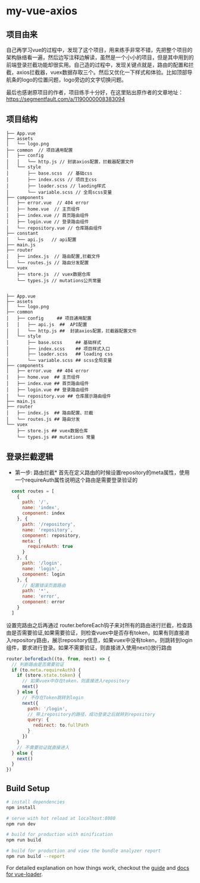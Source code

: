 # my-vue-axios

## 项目由来
自己再学习vue的过程中，发现了这个项目，用来练手非常不错，先把整个项目的架构脉络看一遍，然后边写注释边解读，虽然是一个小小的项目，但是其中用到的前端登录拦截功能却很实用。自己造的过程中，发现关键点就是，路由的配置和拦截，axios拦截器，vuex数据存取三个。然后又优化一下样式和体验。比如顶部导航条的logo的位置问题，logo旁边的文字切换问题。

最后也感谢原项目的作者，项目练手十分好，在这里贴出原作者的文章地址： https://segmentfault.com/a/1190000008383094

## 项目结构

``` shell
├── App.vue
├── assets
│   └── logo.png
├── common  // 项目通用配置
│   ├── config
│   │   └── http.js // 封装axios配置，拦截器配置文件
│   └── style
│       ├── base.scss  // 基础css
│       ├── index.scss // 项目主css
│       ├── loader.scss // laoding样式
│       └── variable.scss // 全局scss变量
├── components
│   ├── error.vue  // 404 error
│   ├── home.vue  // 主页组件
│   ├── index.vue // 首页路由组件
│   ├── login.vue // 登录路由组件
│   └── repository.vue // 仓库路由组件
├── constant
│   └── api.js   // api配置
├── main.js
├── router
│   ├── index.js  // 路由配置,拦截文件
│   └── routes.js // 路由分发配置
└── vuex
    ├── store.js  // vuex数据仓库
    └── types.js // mutations公共常量


├── App.vue
├── assets
│   └── logo.png
├── common
│   ├── config     ## 项目通用配置
│   │   ├── api.js  ##  API配置
│   │   └── http.js ##  封装axios配置，拦截器配置文件
│   └── style
│       ├── base.scss     ## 基础样式
│       ├── index.scss    ## 项目样式入口
│       ├── loader.scss   ## loading css
│       └── variable.scss ## scss全局变量
├── components
│   ├── error.vue  ## 404 error
│   ├── home.vue  ## 主页组件
│   ├── index.vue ## 首页路由组件
│   ├── login.vue ## 登录路由组件
│   └── repository.vue ## 仓库展示路由组件
├── main.js
├── router
│   ├── index.js  ## 路由配置、拦截
│   └── routes.js ## 路由分发
└── vuex
    ├── store.js ## vuex数据仓库
    └── types.js ## mutations 常量

```

## 登录拦截逻辑

* 第一步: 路由拦截*
首先在定义路由的时候设置repository的meta属性，使用一个requireAuth属性说明这个路由是需要登录验证的

``` javascript
  const routes = [
    {
      path: '/',
      name: 'index',
      component: index
    }, {
      path: '/repository',
      name: 'repository',
      component: repository,
      meta: {
        requireAuth: true
      }
    }, {
      path: '/login',
      name: 'login',
      component: login
    }, {
      // 配置错误页面路由
      path: '*',
      name: 'error',
      component: error
    }
  ]
```

设置完路由之后再通过 router.beforeEach钩子来对所有的路由进行拦截，检查路由是否需要验证,如果需要验证，则检查vuex中是否存有token，如果有则直接进入repository路由，展示repository信息，如果vuex中没有token，则跳转到login组件，要求进行登录。如果不需要验证，则直接进入使用next()放行路由

``` javascript
router.beforeEach((to, from, next) => {
  // 判断路由是否需要验证
  if (to.meta.requireAuth) {
    if (store.state.token) {
      // 如果vuex中存在token，则直接进入repository
      next()
    } else {
      // 不存在Token跳转到login
      next({
        path: '/login',
        // 带上repository的路径，成功登录之后就转到repository
        query: {
          redirect: to.fullPath
        }
      })
    }
    // 不需要验证就直接进入
  } else {
    next()
  }
})
```



## Build Setup

``` bash
# install dependencies
npm install

# serve with hot reload at localhost:8080
npm run dev

# build for production with minification
npm run build

# build for production and view the bundle analyzer report
npm run build --report
```

For detailed explanation on how things work, checkout the [guide](http://vuejs-templates.github.io/webpack/) and [docs for vue-loader](http://vuejs.github.io/vue-loader).

